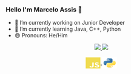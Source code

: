 ### Hello I'm Marcelo Assis  👋

- 🔭 I’m currently working on Junior Developer
- 🌱 I’m currently learning Java, C++, Python
- 😄 Pronouns: He/Him

<div align="center">
  <a href="https://github.com/AssisMarcelo">
  <img height="180em" src="https://github-readme-stats.vercel.app/api?username=AssisMarcelo&show_icons=false&theme=dracula&include_all_commits=true&count_private=true"/>
  <img height="180em" src="https://github-readme-stats.vercel.app/api/top-langs?username=AssisMarcelo&layout=compact&langs_count=7&theme=dracula"/
</div>

<div style="display: inline_block"><br>
  <img align="center" alt="Marcelo-Js" height="30" width="40" src="https://raw.githubusercontent.com/devicons/devicon/master/icons/javascript/javascript-plain.svg">
  <img align="center" alt="Marcelo-Python" height="30" width="40" src="https://raw.githubusercontent.com/devicons/devicon/master/icons/python/python-original.svg"> 
</div>
  
  ##

